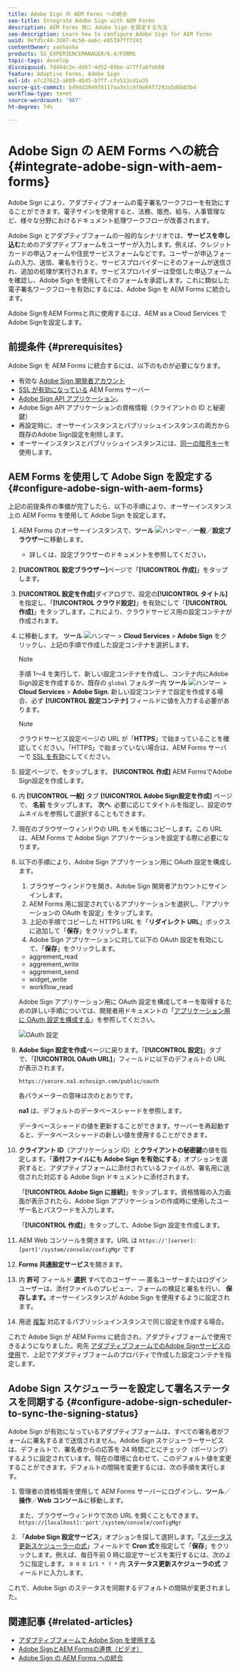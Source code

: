 ```yaml
---
title: Adobe Sign の AEM Forms への統合
seo-title: Integrate Adobe Sign with AEM Forms
description: AEM Forms 用に Adobe Sign を設定する方法
seo-description: Learn how to configure Adobe Sign for AEM Forms
uuid: 9efd5c44-3d87-4c56-aa6c-e65397fff243
contentOwner: sashanka
products: SG_EXPERIENCEMANAGER/6.4/FORMS
topic-tags: develop
discoiquuid: 7d494c2e-d457-4d52-89be-a77ffa07eb88
feature: Adaptive Forms, Adobe Sign
exl-id: e7c27623-a889-4bd5-bfff-cfe513cd1a35
source-git-commit: bd94d3949f0117aa3e1c9f0e84f7293a5d6b03b4
workflow-type: tm+mt
source-wordcount: '967'
ht-degree: 74%

---
```


# Adobe Sign の AEM Forms への統合 {#integrate-adobe-sign-with-aem-forms}

Adobe Sign により、アダプティブフォームの電子署名ワークフローを有効にすることができます。電子サインを使用すると、法務、販売、給与、人事管理など、様々な分野におけるドキュメント処理ワークフローが改善されます。

Adobe Sign とアダプティブフォームの一般的なシナリオでは、**サービスを申し込む**&#x200B;ためのアダプティブフォームをユーザーが入力します。例えば、クレジットカードの申込フォームや住民サービスフォームなどです。ユーザーが申込フォームの入力、送信、署名を行うと、サービスプロバイダーにそのフォームが送信され、追加の処理が実行されます。サービスプロバイダーは受信した申込フォームを確認し、Adobe Sign を使用してそのフォームを承認します。これに類似した電子署名ワークフローを有効にするには、Adobe Sign を AEM Forms に統合します。

Adobe SignをAEM Formsと共に使用するには、AEM as a Cloud Services でAdobe Signを設定します。

## 前提条件 {#prerequisites}

Adobe Sign を AEM Forms に統合するには、以下のものが必要になります。

* 有効な [Adobe Sign 開発者アカウント](https://acrobat.adobe.com/jp/ja/why-adobe/developer-form.html)
* [SSL が有効になっている](/help/sites-administering/ssl-by-default.md) AEM Forms サーバー
* [Adobe Sign API アプリケーション](https://www.adobe.io/apis/documentcloud/sign/docs.html#!adobedocs/adobe-sign/master/gstarted/create_app.md)。
* Adobe Sign API アプリケーションの資格情報（クライアントの ID と秘密鍵）
* 再設定時に、オーサーインスタンスとパブリッシュインスタンスの両方から既存のAdobe Sign設定を削除します。
* オーサーインスタンスとパブリッシュインスタンスには、[同一の暗号キー](/help/sites-administering/security-checklist.md#make-sure-you-properly-replicate-encryption-keys-when-needed)を使用します。

## AEM Forms を使用して Adobe Sign を設定する {#configure-adobe-sign-with-aem-forms}

上記の前提条件の準備が完了したら、以下の手順により、オーサーインスタンス上の AEM Forms を使用して Adobe Sign を設定します。

1. AEM Forms のオーサーインスタンスで、**ツール** ![ハンマー](assets/hammer.png)／**一般**／**設定ブラウザー**&#x200B;に移動します。
   * 詳しくは、[](/help/sites-administering/configurations.md)設定ブラウザーのドキュメントを参照してください。
1. **[!UICONTROL 設定ブラウザー]**&#x200B;ページで「**[!UICONTROL 作成]**」をタップします。
1. **[!UICONTROL 設定を作成]**&#x200B;ダイアログで、設定の&#x200B;**[!UICONTROL タイトル]**&#x200B;を指定し、「**[!UICONTROL クラウド設定]**」を有効にして「**[!UICONTROL 作成]**」をタップします。これにより、クラウドサービス用の設定コンテナが作成されます。
1. に移動します。 **ツール** ![ハンマー](assets/hammer.png) > **Cloud Services** > **Adobe Sign** をクリックし、上記の手順で作成した設定コンテナを選択します。

   >[!NOTE]
   >
   >手順 1～4 を実行して、新しい設定コンテナを作成し、コンテナ内にAdobe Sign設定を作成するか、既存の `global` フォルダー内 **ツール** ![ハンマー](assets/hammer.png) > **Cloud Services** > **Adobe Sign**. 新しい設定コンテナで設定を作成する場合、必ず **[!UICONTROL 設定コンテナ]** フィールドに値を入力する必要があります。

   >[!NOTE]
   クラウドサービス設定ページの URL が「**HTTPS**」で始まっていることを確認してください。「HTTPS」で始まっていない場合は、AEM Forms サーバーで [SSL を有効](/help/sites-administering/ssl-by-default.md)にしてください。

1. 設定ページで、をタップします。 **[!UICONTROL 作成]** AEM FormsでAdobe Sign設定を作成します。
1. 内 **[!UICONTROL 一般]** タブ **[!UICONTROL Adobe Sign設定を作成]** ページで、 **名前** をタップします。 **次へ**. 必要に応じてタイトルを指定し、設定のサムネイルを参照して選択することもできます。

1. 現在のブラウザーウィンドウの URL をメモ帳にコピーします。この URL は、AEM Forms で Adobe Sign アプリケーションを設定する際に必要になります。

1. 以下の手順により、Adobe Sign アプリケーション用に OAuth 設定を構成します。

   1. ブラウザーウィンドウを開き、Adobe Sign 開発者アカウントにサインインします。
   1. AEM Forms 用に設定されているアプリケーションを選択し、「アプリケーションの OAuth を設定」をタップします。
   1. 上記の手順でコピーした HTTPS URL を「**リダイレクト URL**」ボックスに追加して「**保存**」をクリックします。
   1. Adobe Sign アプリケーションに対して以下の OAuth 設定を有効にして、「**保存**」をクリックします。
   * aggrement_read
   * aggrement_write
   * aggrement_send
   * widget_write
   * workflow_read

   Adobe Sign アプリケーション用に OAuth 設定を構成してキーを取得するための詳しい手順については、開発者用ドキュメントの「[アプリケーション用に OAuth 設定を構成する](https://www.adobe.io/apis/documentcloud/sign/docs.html#!adobedocs/adobe-sign/master/gstarted/configure_oauth.md)」を参照してください。

   ![OAuth 設定](assets/oauthconfig_new.png)

1. **Adobe Sign 設定を作成**&#x200B;ページに戻ります。「**[!UICONTROL 設定]**」タブで、「**[!UICONTROL OAuth URL]**」フィールドに以下のデフォルトの URL が表示されます。

   `https://secure.na1.echosign.com/public/oauth`

   各パラメーターの意味は次のとおりです。

   **na1** は、デフォルトのデータベースシャードを参照します。

   データベースシャードの値を更新することができます。サーバーを再起動すると、データベースシャードの新しい値を使用することができます。

1. **クライアント ID**（アプリケーション ID）と&#x200B;**クライアントの秘密鍵**&#x200B;の値を指定します。「**添付ファイルにも Adobe Sign を有効にする**」オプションを選択すると、アダプティブフォームに添付されているファイルが、署名用に送信された対応する Adobe Sign ドキュメントに添付されます。

   「**[!UICONTROL Adobe Sign に接続]**」をタップします。資格情報の入力画面が表示されたら、Adobe Sign アプリケーションの作成時に使用したユーザー名とパスワードを入力します。

   「**[!UICONTROL 作成]**」をタップして、Adobe Sign 設定を作成します。

1. AEM Web コンソールを開きます。URL は `https://'[server]:[port]'/system/console/configMgr` です
1. **Forms 共通設定サービス**&#x200B;を開きます。
1. 内 **許可** フィールド **選択** すべてのユーザー — 匿名ユーザーまたはログインユーザーは、添付ファイルのプレビュー、フォームの検証と署名を行い、 **保存します。**&#x200B;オーサーインスタンスが Adobe Sign を使用するように設定されます。
1. 用途 [複製](/help/sites-deploying/replication.md) 対応するパブリッシュインスタンスで同じ設定を作成する場合。

これで Adobe Sign が AEM Forms に統合され、アダプティブフォームで使用できるようになりました。宛先 [アダプティブフォームでのAdobe Signサービスの使用](../../forms/using/working-with-adobe-sign.md#configure-adobe-sign-for-an-adaptive-form)で、上記でアダプティブフォームのプロパティで作成した設定コンテナを指定します。

## Adobe Sign スケジューラーを設定して署名ステータスを同期する {#configure-adobe-sign-scheduler-to-sync-the-signing-status}

Adobe Sign が有効になっているアダプティブフォームは、すべての署名者がフォームに署名するまで送信されません。Adobe Sign スケジューラーサービスは、デフォルトで、署名者からの応答を 24 時間ごとにチェック（ポーリング）するように設定されています。現在の環境に合わせて、このデフォルト値を変更することができます。デフォルトの間隔を変更するには、次の手順を実行します。

1. 管理者の資格情報を使用して AEM Forms サーバーにログインし、**ツール**／**操作**／**Web コンソール**&#x200B;に移動します。

   また、ブラウザーウィンドウで次の URL を開くこともできます。
   `https://[localhost]:'port'/system/console/configMgr`

1. 「**Adobe Sign 設定サービス**」オプションを探して選択します。「[ステータス更新スケジューラーの式](https://en.wikipedia.org/wiki/Cron#CRON_expression)」フィールドで **Cron 式**&#x200B;を指定して「**保存**」をクリックします。例えば、毎日午前 0 時に設定サービスを実行するには、次のように指定します。 `0 0 0 1/1 * ? *` 内 **ステータス更新スケジューラの式** フィールドに入力します。

これで、Adobe Sign のステータスを同期するデフォルトの間隔が変更されました。

## 関連記事 {#related-articles}

* [アダプティブフォームで Adobe Sign を使用する](../../forms/using/working-with-adobe-sign.md)
* [Adobe SignとAEM Formsの連携（ビデオ）](https://helpx.adobe.com/experience-manager/kt/forms/using/adobe-sign-integration-feature-video.html)
* [Adobe Sign の AEM Forms への統合](../../forms/using/adobe-sign-integration-adaptive-forms.md)
